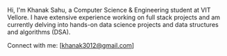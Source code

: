
Hi, I'm Khanak Sahu, a Computer Science & Engineering student at VIT Vellore. I have extensive experience working on full stack projects and am currently delving into hands-on data science projects and data structures and algorithms (DSA).

 Connect with me: [khanak3012@gmail.com] 
